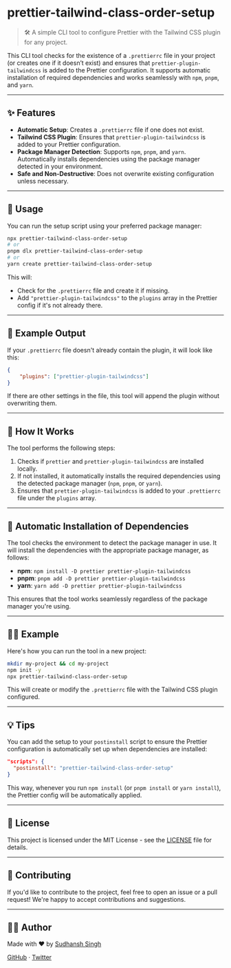 # prettier-tailwind-class-order-setup

> 🛠️ A simple CLI tool to configure Prettier with the Tailwind CSS plugin for any project.

This CLI tool checks for the existence of a `.prettierrc` file in your project (or creates one if it doesn’t exist) and ensures that `prettier-plugin-tailwindcss` is added to the Prettier configuration. It supports automatic installation of required dependencies and works seamlessly with `npm`, `pnpm`, and `yarn`.

---

## ✨ Features

- **Automatic Setup**: Creates a `.prettierrc` file if one does not exist.
- **Tailwind CSS Plugin**: Ensures that `prettier-plugin-tailwindcss` is added to your Prettier configuration.
- **Package Manager Detection**: Supports `npm`, `pnpm`, and `yarn`. Automatically installs dependencies using the package manager detected in your environment.
- **Safe and Non-Destructive**: Does not overwrite existing configuration unless necessary.

---

## 🚀 Usage

You can run the setup script using your preferred package manager:

```bash
npx prettier-tailwind-class-order-setup
# or
pnpm dlx prettier-tailwind-class-order-setup
# or
yarn create prettier-tailwind-class-order-setup
```

This will:

- Check for the `.prettierrc` file and create it if missing.
- Add `"prettier-plugin-tailwindcss"` to the `plugins` array in the Prettier config if it's not already there.

---

## 🧪 Example Output

If your `.prettierrc` file doesn't already contain the plugin, it will look like this:

```json
{
	"plugins": ["prettier-plugin-tailwindcss"]
}
```

If there are other settings in the file, this tool will append the plugin without overwriting them.

---

## 📄 How It Works

The tool performs the following steps:

1. Checks if `prettier` and `prettier-plugin-tailwindcss` are installed locally.
2. If not installed, it automatically installs the required dependencies using the detected package manager (`npm`, `pnpm`, or `yarn`).
3. Ensures that `prettier-plugin-tailwindcss` is added to your `.prettierrc` file under the `plugins` array.

---

## 🔄 Automatic Installation of Dependencies

The tool checks the environment to detect the package manager in use. It will install the dependencies with the appropriate package manager, as follows:

- **npm**: `npm install -D prettier prettier-plugin-tailwindcss`
- **pnpm**: `pnpm add -D prettier prettier-plugin-tailwindcss`
- **yarn**: `yarn add -D prettier prettier-plugin-tailwindcss`

This ensures that the tool works seamlessly regardless of the package manager you're using.

---

## 🧑‍💻 Example

Here's how you can run the tool in a new project:

```bash
mkdir my-project && cd my-project
npm init -y
npx prettier-tailwind-class-order-setup
```

This will create or modify the `.prettierrc` file with the Tailwind CSS plugin configured.

---

## 💡 Tips

You can add the setup to your `postinstall` script to ensure the Prettier configuration is automatically set up when dependencies are installed:

```json
"scripts": {
  "postinstall": "prettier-tailwind-class-order-setup"
}
```

This way, whenever you run `npm install` (or `pnpm install` or `yarn install`), the Prettier config will be automatically applied.

---

## 📝 License

This project is licensed under the MIT License - see the [LICENSE](./LICENSE) file for details.

---

## 📣 Contributing

If you'd like to contribute to the project, feel free to open an issue or a pull request! We're happy to accept contributions and suggestions.

---

## 🧑‍💻 Author

Made with ❤️ by [Sudhansh Singh](https://github.com/SadhuG)

[GitHub](https://github.com/SadhuG) · [Twitter](https://x.com/iamsudhug)

